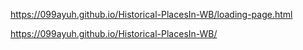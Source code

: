 https://099ayuh.github.io/Historical-PlacesIn-WB/loading-page.html


https://099ayuh.github.io/Historical-PlacesIn-WB/
